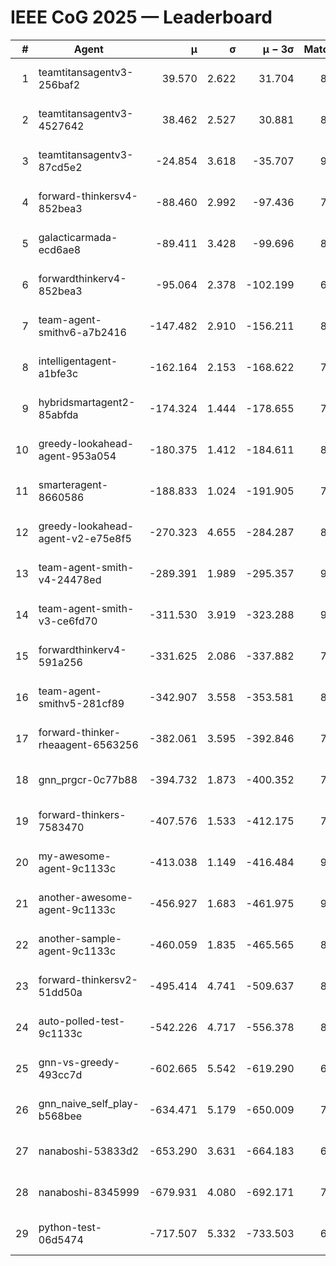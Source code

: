# IEEE CoG 2025 — Leaderboard

| # | Agent | μ | σ | μ − 3σ | Matches | Updated |
|---:|---|---:|---:|---:|---:|---|
| 1 | teamtitansagentv3-256baf2 | 39.570 | 2.622 | 31.704 | 8860 | 2025-08-20 12:22 |
| 2 | teamtitansagentv3-4527642 | 38.462 | 2.527 | 30.881 | 8214 | 2025-08-20 12:22 |
| 3 | teamtitansagentv3-87cd5e2 | -24.854 | 3.618 | -35.707 | 9166 | 2025-08-20 12:22 |
| 4 | forward-thinkersv4-852bea3 | -88.460 | 2.992 | -97.436 | 7272 | 2025-08-20 12:22 |
| 5 | galacticarmada-ecd6ae8 | -89.411 | 3.428 | -99.696 | 8500 | 2025-08-20 12:22 |
| 6 | forwardthinkerv4-852bea3 | -95.064 | 2.378 | -102.199 | 6938 | 2025-08-20 12:22 |
| 7 | team-agent-smithv6-a7b2416 | -147.482 | 2.910 | -156.211 | 8380 | 2025-08-20 12:22 |
| 8 | intelligentagent-a1bfe3c | -162.164 | 2.153 | -168.622 | 7129 | 2025-08-20 12:22 |
| 9 | hybridsmartagent2-85abfda | -174.324 | 1.444 | -178.655 | 7844 | 2025-08-20 12:22 |
| 10 | greedy-lookahead-agent-953a054 | -180.375 | 1.412 | -184.611 | 8344 | 2025-08-20 12:22 |
| 11 | smarteragent-8660586 | -188.833 | 1.024 | -191.905 | 7337 | 2025-08-20 12:22 |
| 12 | greedy-lookahead-agent-v2-e75e8f5 | -270.323 | 4.655 | -284.287 | 8364 | 2025-08-20 12:22 |
| 13 | team-agent-smith-v4-24478ed | -289.391 | 1.989 | -295.357 | 9142 | 2025-08-20 12:22 |
| 14 | team-agent-smith-v3-ce6fd70 | -311.530 | 3.919 | -323.288 | 9242 | 2025-08-20 12:22 |
| 15 | forwardthinkerv4-591a256 | -331.625 | 2.086 | -337.882 | 7408 | 2025-08-20 12:22 |
| 16 | team-agent-smithv5-281cf89 | -342.907 | 3.558 | -353.581 | 8820 | 2025-08-20 12:22 |
| 17 | forward-thinker-rheaagent-6563256 | -382.061 | 3.595 | -392.846 | 7922 | 2025-08-20 12:22 |
| 18 | gnn_prgcr-0c77b88 | -394.732 | 1.873 | -400.352 | 7870 | 2025-08-20 12:22 |
| 19 | forward-thinkers-7583470 | -407.576 | 1.533 | -412.175 | 7880 | 2025-08-20 12:22 |
| 20 | my-awesome-agent-9c1133c | -413.038 | 1.149 | -416.484 | 9000 | 2025-08-20 12:22 |
| 21 | another-awesome-agent-9c1133c | -456.927 | 1.683 | -461.975 | 9240 | 2025-08-20 12:22 |
| 22 | another-sample-agent-9c1133c | -460.059 | 1.835 | -465.565 | 8260 | 2025-08-20 12:22 |
| 23 | forward-thinkersv2-51dd50a | -495.414 | 4.741 | -509.637 | 8782 | 2025-08-20 12:22 |
| 24 | auto-polled-test-9c1133c | -542.226 | 4.717 | -556.378 | 8200 | 2025-08-20 12:22 |
| 25 | gnn-vs-greedy-493cc7d | -602.665 | 5.542 | -619.290 | 6840 | 2025-08-20 12:22 |
| 26 | gnn_naive_self_play-b568bee | -634.471 | 5.179 | -650.009 | 7100 | 2025-08-20 12:22 |
| 27 | nanaboshi-53833d2 | -653.290 | 3.631 | -664.183 | 6540 | 2025-08-20 12:22 |
| 28 | nanaboshi-8345999 | -679.931 | 4.080 | -692.171 | 7220 | 2025-08-20 12:22 |
| 29 | python-test-06d5474 | -717.507 | 5.332 | -733.503 | 6930 | 2025-08-20 12:22 |
